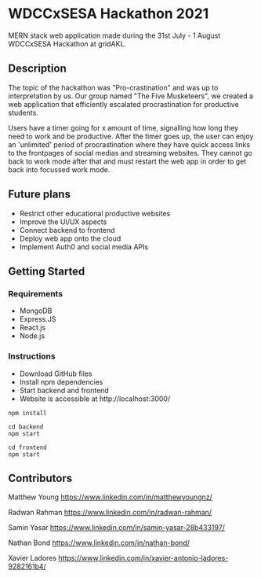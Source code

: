 # WDCCxSESA Hackathon 2021

MERN stack web application made during the 31st July - 1 August WDCCxSESA Hackathon at gridAKL.

## Description

The topic of the hackathon was "Pro-crastination" and was up to interpretation by us. Our group named "The Five Musketeers", we created a web application that efficiently escalated procrastination for productive students.

Users have a timer going for x amount of time, signalling how long they need to work and be productive.
After the timer goes up, the user can enjoy an 'unlimited' period of procrastination where they have quick access links to the frontpages of social medias and streaming websites. They cannot go back to work mode after that and must restart the web app in order to get back into focussed work mode.

## Future plans
* Restrict other educational productive websites
* Improve the UI/UX aspects
* Connect backend to frontend
* Deploy web app onto the cloud
* Implement Auth0 and social media APIs

## Getting Started

### Requirements
* MongoDB
* Express.JS
* React.js
* Node.js

### Instructions
* Download GitHub files
* Install npm dependencies
* Start backend and frontend
* Website is accessible at http://localhost:3000/
```
npm install

cd backend
npm start

cd frontend
npm start
```

## Contributors

Matthew Young
https://www.linkedin.com/in/matthewyoungnz/

Radwan Rahman
https://www.linkedin.com/in/radwan-rahman/

Samin Yasar
https://www.linkedin.com/in/samin-yasar-28b433197/

Nathan Bond
https://www.linkedin.com/in/nathan-bond/

Xavier Ladores
https://www.linkedin.com/in/xavier-antonio-ladores-9282161b4/
